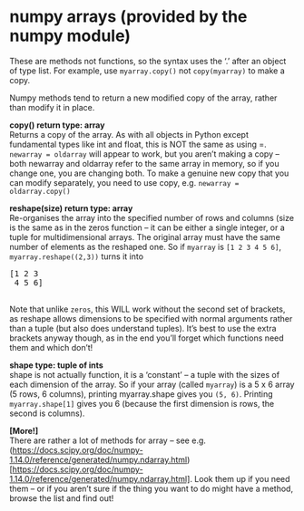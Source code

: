 numpy arrays (provided by the numpy module)
=======================

These are methods not functions, so the syntax uses the ‘.’ after an object of type list. For example, use `myarray.copy()` not `copy(myarray)` to make a copy.

Numpy methods tend to return a new modified copy of the array, rather than modify it in place.

**copy() return type: array**
<br />Returns a copy of the array. As with all objects in Python except fundamental types like int and float, this is NOT the same as using =. `newarray = oldarray`
will appear to work, but you aren’t making a copy – both newarray and oldarray refer to the same array in memory, so if you change one, you are changing both. 
To make a genuine new copy that you can modify separately, you need to use copy, e.g.  `newarray = oldarray.copy()`

**reshape(size) return type: array**
<br />Re-organises the array into the specified number of rows and columns (size is the same as in the zeros function – 
it can be either a single integer, or a tuple for multidimensional arrays. The original array must have the same number of elements as the reshaped one.
So if `myarray` is `[1 2 3 4 5 6]`, `myarray.reshape((2,3))` turns it into 
<pre>[1 2 3
 4 5 6]
 </pre>
Note that unlike `zeros`, this WILL work without the second set of brackets, as reshape allows dimensions to be specified with normal arguments rather than a tuple
(but also does understand tuples). It’s best to use the extra brackets anyway though, as in the end you’ll forget which functions need them and which don’t!

**shape type: tuple of ints**
<br />shape is not actually function, it is a ‘constant’ – a tuple with the sizes of each dimension of the array. So if your array (called `myarray`) is a 5 x 6 array 
(5 rows, 6 columns), printing myarray.shape gives you `(5, 6)`. Printing `myarray.shape[1]` gives you 6 (because the first dimension is rows, the second is columns).

**[More!]**
<br />There are rather a lot of methods for array – see e.g. (https://docs.scipy.org/doc/numpy-1.14.0/reference/generated/numpy.ndarray.html)[https://docs.scipy.org/doc/numpy-1.14.0/reference/generated/numpy.ndarray.html].
Look them up if you need them – or if you aren’t sure if the thing you want to do might have a method, browse the list and find out!

